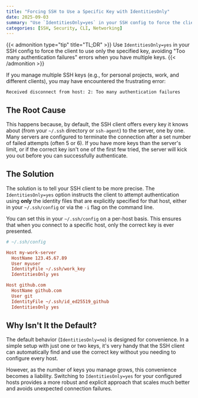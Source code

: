 ```yaml
---
title: "Forcing SSH to Use a Specific Key with IdentitiesOnly"
date: 2025-09-03
summary: "Use `IdentitiesOnly=yes` in your SSH config to force the client to use only the specified key, avoiding 'Too many authentication failures' errors when you have multiple keys."
categories: [SSH, Security, CLI, Networking]
---
```


{{< admonition type="tip" title="TL;DR" >}}
Use `IdentitiesOnly=yes` in your SSH config to force the client to use only the specified key, avoiding "Too many authentication failures" errors when you have multiple keys.
{{< /admonition >}}

If you manage multiple SSH keys (e.g., for personal projects, work, and different clients), you may have encountered the frustrating error:

```shell
Received disconnect from host: 2: Too many authentication failures
```

## The Root Cause

This happens because, by default, the SSH client offers every key it knows about (from your `~/.ssh` directory or `ssh-agent`) to the server, one by one. Many servers are configured to terminate the connection after a set number of failed attempts (often 5 or 6). If you have more keys than the server's limit, or if the correct key isn't one of the first few tried, the server will kick you out before you can successfully authenticate.

## The Solution

The solution is to tell your SSH client to be more precise. The `IdentitiesOnly=yes` option instructs the client to attempt authentication using **only** the identity files that are explicitly specified for that host, either in your `~/.ssh/config` or via the `-i` flag on the command line.

You can set this in your `~/.ssh/config` on a per-host basis. This ensures that when you connect to a specific host, only the correct key is ever presented.

```ini
# ~/.ssh/config

Host my-work-server
  HostName 123.45.67.89
  User myuser
  IdentityFile ~/.ssh/work_key
  IdentitiesOnly yes

Host github.com
  HostName github.com
  User git
  IdentityFile ~/.ssh/id_ed25519_github
  IdentitiesOnly yes
```

## Why Isn't It the Default?

The default behavior (`IdentitiesOnly=no`) is designed for convenience. In a simple setup with just one or two keys, it's very handy that the SSH client can automatically find and use the correct key without you needing to configure every host.

However, as the number of keys you manage grows, this convenience becomes a liability. Switching to `IdentitiesOnly=yes` for your configured hosts provides a more robust and explicit approach that scales much better and avoids unexpected connection failures.
